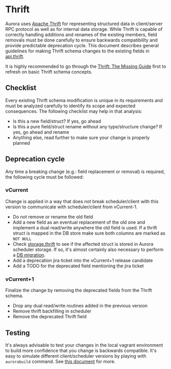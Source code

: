 Thrift
======

Aurora uses [Apache Thrift](https://thrift.apache.org/) for representing structured data in
client/server RPC protocol as well as for internal data storage. While Thrift is capable of
correctly handling additions and renames of the existing members, field removals must be done
carefully to ensure backwards compatibility and provide predictable deprecation cycle. This
document describes general guidelines for making Thrift schema changes to the existing fields in
[api.thrift](https://github.com/apache/aurora/blob/rel/0.19.1/api/src/main/thrift/org/apache/aurora/gen/api.thrift).

It is highly recommended to go through the
[Thrift: The Missing Guide](http://diwakergupta.github.io/thrift-missing-guide/) first to refresh on
basic Thrift schema concepts.

Checklist
---------
Every existing Thrift schema modification is unique in its requirements and must be analyzed
carefully to identify its scope and expected consequences. The following checklist may help in that
analysis:
* Is this a new field/struct? If yes, go ahead
* Is this a pure field/struct rename without any type/structure change? If yes, go ahead and rename
* Anything else, read further to make sure your change is properly planned

Deprecation cycle
-----------------
Any time a breaking change (e.g.: field replacement or removal) is required, the following cycle
must be followed:

### vCurrent
Change is applied in a way that does not break scheduler/client with this version to
communicate with scheduler/client from vCurrent-1.
* Do not remove or rename the old field
* Add a new field as an eventual replacement of the old one and implement a dual read/write
anywhere the old field is used. If a thrift struct is mapped in the DB store make sure both columns
are marked as `NOT NULL`
* Check [storage.thrift](https://github.com/apache/aurora/blob/rel/0.19.1/api/src/main/thrift/org/apache/aurora/gen/storage.thrift) to see if
the affected struct is stored in Aurora scheduler storage. If so, it's almost certainly also
necessary to perform a [DB migration](../db-migration/).
* Add a deprecation jira ticket into the vCurrent+1 release candidate
* Add a TODO for the deprecated field mentioning the jira ticket

### vCurrent+1
Finalize the change by removing the deprecated fields from the Thrift schema.
* Drop any dual read/write routines added in the previous version
* Remove thrift backfilling in scheduler
* Remove the deprecated Thrift field

Testing
-------
It's always advisable to test your changes in the local vagrant environment to build more
confidence that you change is backwards compatible. It's easy to simulate different
client/scheduler versions by playing with `aurorabuild` command. See [this document](../../getting-started/vagrant/)
for more.

